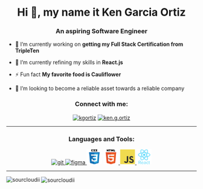 <!--
**Sourcloudii/Sourcloudii** is a ✨ _special_ ✨ repository because its `README.md` (this file) appears on your GitHub profile.

Here are some ideas to get you started:

- 👯 I’m looking to collaborate on ...
- 🤔 I’m looking to become a 
- 💬 Ask me about ...
- 😄 Pronouns: ...
-->
<h1 align="center">Hi 👋, my name it Ken Garcia Ortiz</h1>
<h3 align="center">An aspiring Software Engineer</h3>


- 🔭 I’m currently working on **getting my Full Stack Certification from TripleTen**

- 🌱 I’m currently refining my skills in **React.js**

- ⚡ Fun fact **My favorite food is Cauliflower**

- 🤔 I’m looking to become a reliable asset towards a reliable company


<h3 align="center">Connect with me:</h3>
<p align="center">
<a href="https://linkedin.com/in/kgortiz" target="blank"><img align="center" src="https://raw.githubusercontent.com/rahuldkjain/github-profile-readme-generator/master/src/images/icons/Social/linked-in-alt.svg" alt="kgortiz" height="30" width="40" /></a>
<a href="https://instagram.com/ken.g.ortiz" target="blank"><img align="center" src="https://raw.githubusercontent.com/rahuldkjain/github-profile-readme-generator/master/src/images/icons/Social/instagram.svg" alt="ken.g.ortiz" height="30" width="40" /></a>
</p>
<!-- Add insta, facebook & twitter -->

***

<h3 align="center">Languages and Tools:</h3>
<p align="center"> 
  <a href="https://git-scm.com/" target="_blank" rel="noreferrer"> <img src="https://www.vectorlogo.zone/logos/git-scm/git-scm-icon.svg" alt="git" width="40" height="40"/> </a> 
  <a href="https://www.figma.com/" target="_blank" rel="noreferrer"> <img src="https://www.vectorlogo.zone/logos/figma/figma-icon.svg" alt="figma" width="40" height="40"/> </a> 
  <a href="https://www.w3schools.com/css/" target="_blank" rel="noreferrer"> <img src="https://raw.githubusercontent.com/devicons/devicon/master/icons/css3/css3-original-wordmark.svg" alt="css3" width="40" height="40"/></a> 
  <a href="https://www.w3.org/html/" target="_blank" rel="noreferrer"> <img src="https://raw.githubusercontent.com/devicons/devicon/master/icons/html5/html5-original-wordmark.svg" alt="html5" width="40" height="40"/> </a> 
  <a href="https://developer.mozilla.org/en-US/docs/Web/JavaScript" target="_blank" rel="noreferrer"> <img src="https://raw.githubusercontent.com/devicons/devicon/master/icons/javascript/javascript-original.svg" alt="javascript" width="40" height="40"/> </a> 
  <!--<a href="https://nodejs.org" target="_blank" rel="noreferrer"> <img src="https://raw.githubusercontent.com/devicons/devicon/master/icons/nodejs/nodejs-original-wordmark.svg" alt="nodejs" width="40" height="40"/> </a> -->
  <a href="https://reactjs.org/" target="_blank" rel="noreferrer"> <img src="https://raw.githubusercontent.com/devicons/devicon/master/icons/react/react-original-wordmark.svg" alt="react" width="40" height="40"/> </a>
</p>

***

<p><img align="left" src="https://github-readme-stats.vercel.app/api/top-langs?username=sourcloudii&show_icons=true&theme=onedark&text_color=a52878&bg_color=1e1450&locale=en&layout=compact" alt="sourcloudii" /></p>

<p>&nbsp;<img align="center" src="https://github-readme-stats.vercel.app/api?username=sourcloudii&show_icons=true&theme=onedark&text_color=a52878&bg_color=1e1450&locale=en" alt="sourcloudii" /></p>
